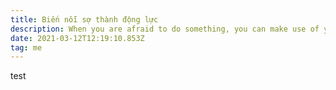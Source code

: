 ```yaml
---
title: Biến nỗi sợ thành động lực
description: When you are afraid to do something, you can make use of your fear
date: 2021-03-12T12:19:10.853Z
tag: me
---
```

test